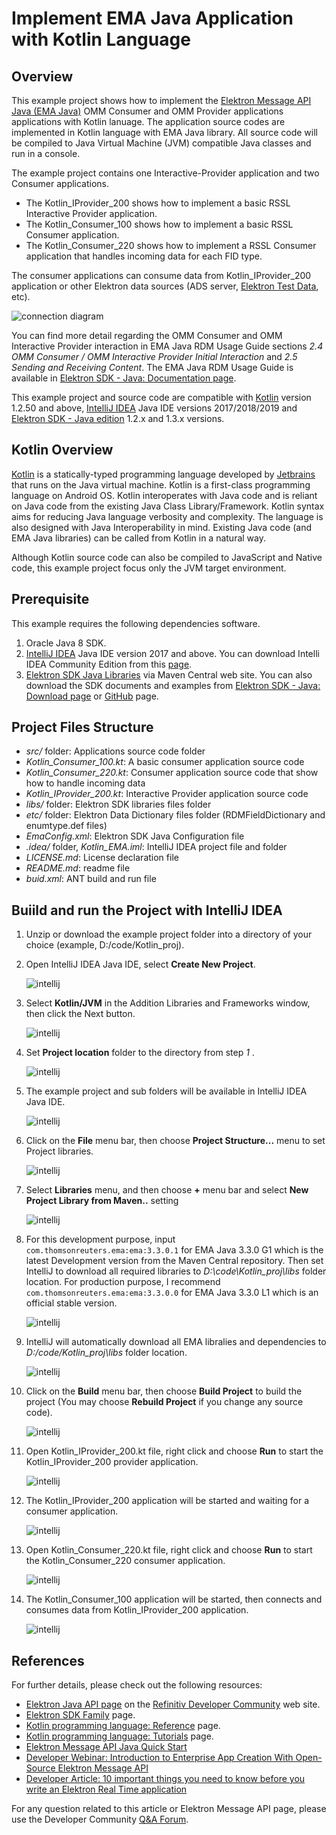 # Implement EMA Java Application with Kotlin Language

## Overview

This example project shows how to implement the [Elektron Message API Java (EMA Java)](https://developers.refinitiv.com/elektron/elektron-sdk-java) OMM Consumer and OMM Provider applications applications with Kotlin lanuage. The application source codes are implemented in Kotlin language with EMA Java library. All source code will be compiled to Java Virtual Machine (JVM) compatible Java classes and run in a console.  

The example project contains one Interactive-Provider application and two Consumer applications. 
- The Kotlin_IProvider_200 shows how to implement a basic RSSL Interactive Provider application. 
- The Kotlin_Consumer_100 shows how to implement a basic RSSL Consumer application.
- The Kotlin_Consumer_220 shows how to implement a RSSL Consumer application that handles incoming data for each FID type.

The consumer applications can consume data from Kotlin_IProvider_200 application or other Elektron data sources (ADS server, [Elektron Test Data](https://developers.refinitiv.com/pages/elektron-test-data-1), etc).

![connection diagram](./images/diagram.png "connection diagram")

You can find more detail regarding the OMM Consumer and OMM Interactive Provider interaction in EMA Java RDM Usage Guide sections *2.4 OMM Consumer / OMM Interactive Provider Initial Interaction* and *2.5 Sending and Receiving Content*. The EMA Java RDM Usage Guide is available in [Elektron SDK - Java: Documentation page](https://developers.refinitiv.com/elektron/elektron-sdk-java/docs).

This example project and source code are compatible with [Kotlin](https://kotlinlang.org/) version 1.2.50 and above, [IntelliJ IDEA](https://www.jetbrains.com/idea/) Java IDE versions 2017/2018/2019 and [Elektron SDK - Java edition](https://developers.refinitiv.com/elektron/elektron-sdk-java) 1.2.x and 1.3.x versions.

## Kotlin Overview

[Kotlin](https://kotlinlang.org/) is a statically-typed programming language developed by [Jetbrains](https://www.jetbrains.com/) that runs on the Java virtual machine. Kotlin is a first-class programming language on Android OS. Kotlin interoperates with Java code and is reliant on Java code from the existing Java Class Library/Framework. Kotlin syntax aims for reducing Java language verbosity and complexity. The language is also designed with Java Interoperability in mind. Existing Java code (and EMA Java libraries) can be called from Kotlin in a natural way. 

Although Kotlin source code can also be compiled to JavaScript and Native code, this example project focus only the JVM target environment.

## Prerequisite
This example requires the following dependencies software.
1. Oracle Java 8 SDK.
2. [IntelliJ IDEA](https://www.jetbrains.com/idea/) Java IDE version 2017 and above. You can download Intelli IDEA Community Edition from this [page](https://www.jetbrains.com/idea/download/index.html). 
3. [Elektron SDK Java Libraries](https://mvnrepository.com/artifact/com.thomsonreuters.ema/ema) via Maven Central web site. You can also download the SDK documents and examples from [Elektron SDK - Java: Download page](https://developers.refinitiv.com/elektron/elektron-sdk-java/downloads) or [GitHub](https://github.com/Refinitiv/Elektron-SDK) page.
<!-- 
4. If you prefer to use Kotlin command line compiler, [Apache ANT](http://ant.apache.org/) version 1.8.2 and above is required.
5. If you prefer to use Kotlin [command line compiler](https://github.com/JetBrains/kotlin/releases/latest), you can manual download and install it by following an instruction in [Kotlin - Working with the Command Line Compiler page](https://kotlinlang.org/docs/tutorials/command-line.html).
-->

## Project Files Structure
- *src/* folder: Applications source code folder
- *Kotlin_Consumer_100.kt*: A basic consumer application source code 
- *Kotlin_Consumer_220.kt*: Consumer application source code that show how to handle incoming data
- *Kotlin_IProvider_200.kt*: Interactive Provider application source code
- *libs/* folder: Elektron SDK libraries files folder
- *etc/* folder: Elektron Data Dictionary files folder (RDMFieldDictionary and enumtype.def files)
- *EmaConfig.xml*: Elektron SDK Java Configuration file
- *.idea/* folder, *Kotlin_EMA.iml*: IntelliJ IDEA project file and folder
- *LICENSE.md*: License declaration file
- *README.md*: readme file
- *buid.xml*: ANT build and run file

## Buiild and run the Project with IntelliJ IDEA
1. Unzip or download the example project folder into a directory of your choice (example, D:/code/Kotlin_proj).
2. Open IntelliJ IDEA Java IDE, select **Create New Project**.

    ![intellij](./images/intelliJ_1_blue.png "create new project")

3. Select **Kotlin/JVM** in the Addition Libraries and Frameworks window, then click the Next button.

    ![intellij](./images/intelliJ_2.png "select Kotlin/JVM")

4. Set **Project location** folder to the directory from step *1* .

    ![intellij](./images/intelliJ_3.png "set project location")

5. The example project and sub folders will be available in IntelliJ IDEA Java IDE.

    ![intellij](./images/intelliJ_4.png "IntelliJ IDEA Java IDE")

6. Click on the **File** menu bar, then choose **Project Structure...** menu to set Project libraries.

    ![intellij](./images/mavencentral/intelliJ_15.png "Setup Project Library")

7. Select **Libraries** menu, and then choose **+** menu bar and select **New Project Library from Maven..** setting 

    ![intellij](./images/mavencentral/intelliJ_16_blue.png "Setup Project Library")

8. For this development purpose, input ```com.thomsonreuters.ema:ema:3.3.0.1``` for EMA Java 3.3.0 G1 which is the latest Development version from the Maven Central repository. Then set IntelliJ to download all required libraries to *D:\code\Kotlin_proj\libs* folder location. For production purpose, I recommend ```com.thomsonreuters.ema:ema:3.3.0.0``` for EMA Java 3.3.0 L1 which is an official stable version.

    ![intellij](./images/mavencentral/intelliJ_17_blue.png "add EMA Java libraries from Maven Central")

9. IntelliJ will automatically download all EMA libralies and dependencies to *D:/code/Kotlin_proj\libs* folder location.

    ![intellij](./images/mavencentral/intelliJ_18.png "All libraries are downloaed success")

10. Click on the **Build** menu bar, then choose **Build Project** to build the project (You may choose **Rebuild Project** if you change any source code).

    ![intellij](./images/intelliJ_12.png "build project")

11. Open Kotlin_IProvider_200.kt file, right click and choose **Run** to start the Kotlin_IProvider_200 provider application.

    ![intellij](./images/intelliJ_6.png "Running Kotlin_IProvider_200")

12. The Kotlin_IProvider_200 application will be started and waiting for a consumer application.

    ![intellij](./images/intelliJ_7.png "Running Kotlin_IProvider_200 console")

13. Open Kotlin_Consumer_220.kt file, right click and choose **Run** to start the Kotlin_Consumer_220 consumer application.

    ![intellij](./images/intelliJ_13.PNG "Running Kotlin_Consumer_220")

14. The Kotlin_Consumer_100 application will be started, then connects and consumes data from Kotlin_IProvider_200 application.

    ![intellij](./images/intelliJ_14.PNG "Running Kotlin_Consumer_220 console")

<!--
## Buiild and run the Project with ANT
1. Unzip or download the example project folder into a directory of your choice (example, D:/code/Kotlin_proj).
2. Download and install Kotlin command line compiler by follow an instruction in [Kotlin - Working with the Command Line Compiler page](https://kotlinlang.org/docs/tutorials/command-line.html) into a directory of your choice (example, D:/Project/Compilers/kotlinc)
2. If you are using Elektron SDK Java 1.2.x (EMA Java 3.2.x), copy all required EMA Java 3.2.x API libraries to the "libs" folder. The required libraries are following
    - ema-3.2.x.x.jar (&lt;Elektron SDK Java 1.2 package&gt;/Java/Ema/Libs)
    - upa-3.2.x.x.jar (&lt;Elektron SDK Java package&gt;/Java/Eta/Libs)
    - upaValueAdd-3.2.x.x.jar (&lt;Elektron SDK Java package&gt;/Java/Eta/Libs)
    - commons-configuration-1.10.jar (&lt;Elektron SDK Java package&gt;/Elektron-SDK-BinaryPack/Java/Ema/Libs/apache)
    - commons-lang-2.6.jar (&lt;Elektron SDK Java package&gt;/Elektron-SDK-BinaryPack/Java/Ema/Libs/apache)
    - commons-logging-1.2.jar (&lt;Elektron SDK Java package&gt;/Elektron-SDK-BinaryPack/Java/Ema/Libs/apache)
    - commons-collections-3.2.2.jar (&lt;Elektron SDK Java package&gt;/Elektron-SDK-BinaryPack/Java/Ema/Libs/apache)
    - slf4j-api-1.7.12.jar (&lt;Elektron SDK Java package&gt;/Elektron-SDK-BinaryPack/Java/Ema/Libs/SLF4J/slf4j-1.7.12)
    - slf4j-jdk14-1.7.12.jar (&lt;Elektron SDK Java package&gt;/Elektron-SDK-BinaryPack/Java/Ema/Libs/SLF4J/slf4j-1.7.12)
3. If you are using Elektron SDK Java 1.1.1 (EMA Java 3.1.1), copy all required EMA Java 3.1.1 API libraries to the "libs" folder. The required libraries are following
    - ema.jar (&lt;Elektron SDK Java package&gt;/Ema/Libs)
    - upa.jar (&lt;Elektron SDK Java package&gt;/Eta/Libs)
    - upaValueAdd.jar (&lt;Elektron SDK Java package&gt;/Eta/Libs)
    - commons-configuration-1.10.jar (&lt;Elektron SDK Java package&gt;/Ema/Libs/apache)
    - commons-lang-2.6.jar (&lt;Elektron SDK Java package&gt;/Ema/Libs/apache)
    - commons-logging-1.2.jar (&lt;Elektron SDK Java package&gt;/Ema/Libs/apache)
    - org.apache.commons.collections.jar (&lt;Elektron SDK Java package&gt;/Ema/Libs/apache)
    - slf4j-api-1.7.12.jar (&lt;Elektron SDK Java package&gt;/Ema/Libs/SLF4J/slf4j-1.7.12)
    - slf4j-jdk14-1.7.12.jar (&lt;Elektron SDK Java package&gt;/Ema/Libs/SLF4J/slf4j-1.7.12)
4. Copy Kotlin runtime library file to the "libs" folder. 
    - *kotlin-runtime.jar (For build and run with ANT only, &lt;Kotlin compiler install location&gt;/lib)*
5. Install and configure [Apache ANT](http://ant.apache.org/) in your machine
6. Edit the **kotlin.dir** line in *build.xml* file to be your Kotlin compiler install location (example, D:/Project/Compilers/kotlinc)
    ```
    <property name="kotlin.dir" value="{your Kotlin compiler folder}"/>
    ```
7. Open project folder (example, D:/code/Kotlin_proj), then open command line and run ```ant build``` command. All application class files will be available at *out* folder, the EmaConfig.xml and etc/ dictionary folder also copied to the out folder automatically.
    ```
    $>ant build  
    ```
8. Inside project folder, open command line and run the Kotlin_IProvider_200 application with the following ant command
    ```
    $> ant run run_Kotlin_IProvider_200Kt
    ```
9. Inside project folder, open command line and run run the Kotlin_IProvider_100 application with the following ant command
    ```
    $> ant run_Kotlin_Consumer_100Kt
    ```
10. Example Kotlin_IProvider_200 application output
    ```
    Starting Kotlin_IProvider_200 application, waiting for a consumer application
    Mar 14, 2018 6:03:58 PM com.thomsonreuters.ema.access.ServerChannelHandler react
    orChannelEventCallback
    INFO: loggerMsg
       ClientName: ServerChannelHandler
       Severity: Info
        Text:    Received ChannelUp event on ClientHandle 1
           Instance Name Provider_1_1
           Component Version etaj3.1.1.E1.all.rrg|emaj3.1.0.E1.all.rrg
    loggerMsgEnd


    Receive Login Request message from rdc, send Login Refresh
    Kotlin_IProvider_200: Receive Market Price Request message
    Kotlin_IProvider_200: Send  Market Price Refresh message
    Kotlin_IProvider_200: Send  Market Price Update messages
    Kotlin_IProvider_200: Send  Market Price Update messages
    ```
11. Example Kotlin_Consumer_100 application output
    ```
	Starting Kotlin_Consumer_100 application
	Mar 14, 2018 6:03:57 PM com.thomsonreuters.ema.access.ChannelCallbackClient reac
	torChannelEventCallback
	INFO: loggerMsg
		ClientName: ChannelCallbackClient
		Severity: Info
		Text:    Received ChannelUp event on channel Channel_1
			Instance Name Consumer_1_1
			Component Version etaj3.1.1.E1.all.rrg|emaj3.1.0.E1.all.rrg
	loggerMsgEnd


	Kotlin_Consumer_100: Send item request message
	Kotlin_Consumer_100: Receive Market Price Refresh message
	RefreshMsg
		streamId="5"
		domain="MarketPrice Domain"
		solicited
		RefreshComplete
		state="Open / Ok / None / 'Refresh Completed'"
		itemGroup="00 00"
		name="TRI.N"
		serviceId="1"
		serviceName="DIRECT_FEED"
		Payload dataType="FieldList"
			FieldList
				FieldEntry fid="3" name="DSPLY_NAME" dataType="Rmtes" value="TRI.N"
				FieldEntry fid="15" name="CURRENCY" dataType="Enum" value="840"
				FieldEntry fid="21" name="HST_CLOSE" dataType="Real" value="39.0"
				FieldEntry fid="22" name="BID" dataType="Real" value="39.9"
				FieldEntry fid="25" name="ASK" dataType="Real" value="39.94"
				FieldEntry fid="30" name="BIDSIZE" dataType="Real" value="9.0"
				FieldEntry fid="31" name="ASKSIZE" dataType="Real" value="19.0"
			FieldListEnd
		PayloadEnd
	RefreshMsgEnd

	Kotlin_Consumer_100: Receive Market Price Update message
	UpdateMsg
		streamId="5"
		domain="MarketPrice Domain"
		updateTypeNum="0"
		name="TRI.N"
		serviceId="1"
		serviceName="DIRECT_FEED"
		Payload dataType="FieldList"
			FieldList
				FieldEntry fid="22" name="BID" dataType="Real" value="39.92"
				FieldEntry fid="25" name="ASK" dataType="Real" value="39.95"
				FieldEntry fid="30" name="BIDSIZE" dataType="Real" value="11.0"
				FieldEntry fid="31" name="ASKSIZE" dataType="Real" value="20.0"
			FieldListEnd
		PayloadEnd
	UpdateMsgEnd
	```
12. You can also run Kotlin_Consumer_220 application via the following ant command
    ```
    $> ant run_Kotlin_Consumer_220Kt
    ```
-->

## References
For further details, please check out the following resources:
* [Elektron Java API page](https://developers.refinitiv.com/elektron/elektron-sdk-java/) on the [Refinitiv Developer Community](https://developers.refinitiv.com/) web site.
* [Elektron SDK Family](https://developers.refinitiv.com/elektron) page.
* [Kotlin programming language: Reference](https://kotlinlang.org/docs/reference/) page.
* [Kotlin programming language: Tutorials](https://kotlinlang.org/docs/tutorials/) page.
* [Elektron Message API Java Quick Start](https://developers.refinitiv.com/elektron/elektron-sdk-java/quick-start)
* [Developer Webinar: Introduction to Enterprise App Creation With Open-Source Elektron Message API](https://www.youtube.com/watch?v=2pyhYmgHxlU)
* [Developer Article: 10 important things you need to know before you write an Elektron Real Time application](https://developers.refinitiv.com/article/10-important-things-you-need-know-you-write-elektron-real-time-application)

For any question related to this article or Elektron Message API page, please use the Developer Community [Q&A Forum](https://community.developers.thomsonreuters.com/).

